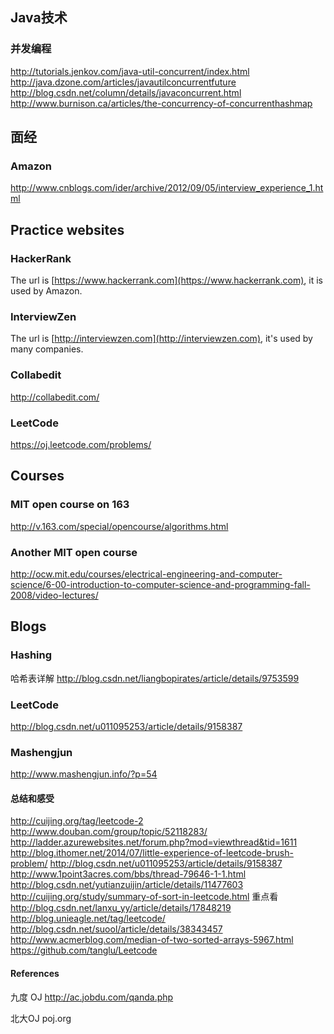 ## Java技术

### 并发编程
http://tutorials.jenkov.com/java-util-concurrent/index.html
http://java.dzone.com/articles/javautilconcurrentfuture
http://blog.csdn.net/column/details/javaconcurrent.html
http://www.burnison.ca/articles/the-concurrency-of-concurrenthashmap

## 面经

### Amazon
http://www.cnblogs.com/ider/archive/2012/09/05/interview_experience_1.html

## Practice websites

### HackerRank

The url is [https://www.hackerrank.com](https://www.hackerrank.com), it is used by Amazon.

### InterviewZen

The url is [http://interviewzen.com](http://interviewzen.com), it's used by many companies.

### Collabedit

http://collabedit.com/

### LeetCode

https://oj.leetcode.com/problems/

## Courses

### MIT open course on 163

http://v.163.com/special/opencourse/algorithms.html

### Another MIT open course
http://ocw.mit.edu/courses/electrical-engineering-and-computer-science/6-00-introduction-to-computer-science-and-programming-fall-2008/video-lectures/

## Blogs

### Hashing

哈希表详解
http://blog.csdn.net/liangbopirates/article/details/9753599

### LeetCode

http://blog.csdn.net/u011095253/article/details/9158387

### Mashengjun
http://www.mashengjun.info/?p=54

#### 总结和感受
http://cuijing.org/tag/leetcode-2
http://www.douban.com/group/topic/52118283/
http://ladder.azurewebsites.net/forum.php?mod=viewthread&tid=1611
http://blog.ithomer.net/2014/07/little-experience-of-leetcode-brush-problem/
http://blog.csdn.net/u011095253/article/details/9158387
http://www.1point3acres.com/bbs/thread-79646-1-1.html
http://blog.csdn.net/yutianzuijin/article/details/11477603
http://cuijing.org/study/summary-of-sort-in-leetcode.html
重点看
http://blog.csdn.net/lanxu_yy/article/details/17848219
http://blog.unieagle.net/tag/leetcode/
http://blog.csdn.net/suool/article/details/38343457
http://www.acmerblog.com/median-of-two-sorted-arrays-5967.html
https://github.com/tanglu/Leetcode

#### References
九度 OJ
http://ac.jobdu.com/qanda.php

北大OJ
poj.org


